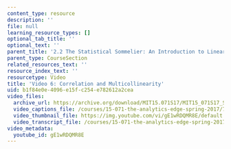 ```yaml
---
content_type: resource
description: ''
file: null
learning_resource_types: []
optional_tab_title: ''
optional_text: ''
parent_title: '2.2 The Statistical Sommelier: An Introduction to Linear Regression'
parent_type: CourseSection
related_resources_text: ''
resource_index_text: ''
resourcetype: Video
title: 'Video 6: Correlation and Multicollinearity'
uid: b1f84e0e-4096-e15f-c254-e782612a2cea
video_files:
  archive_url: https://archive.org/download/MIT15.071S17/MIT15_071S17_Session_2.2.11_300k.mp4
  video_captions_file: /courses/15-071-the-analytics-edge-spring-2017/7dda41bcb05e5ea398ae28e3a9411424_gE1wRDQMR8E.vtt
  video_thumbnail_file: https://img.youtube.com/vi/gE1wRDQMR8E/default.jpg
  video_transcript_file: /courses/15-071-the-analytics-edge-spring-2017/120783a44b4668f1b093e9e1fa689cbb_gE1wRDQMR8E.pdf
video_metadata:
  youtube_id: gE1wRDQMR8E
---
```

